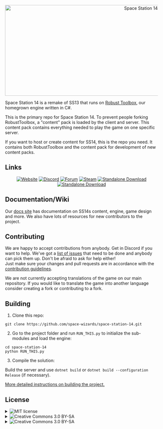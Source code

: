 <div class="header" align="center"> <img alt="Space Station 14" width="880" height="300" src="https://raw.githubusercontent.com/space-wizards/asset-dump/de329a7898bb716b9d5ba9a0cd07f38e61f1ed05/github-logo.svg" </p>

</div>

Space Station 14 is a remake of SS13 that runs on [Robust Toolbox](https://github.com/space-wizards/RobustToolbox), our homegrown engine written in C#.

This is the primary repo for Space Station 14. To prevent people forking RobustToolbox, a "content" pack is loaded by the client and server. This content pack contains everything needed to play the game on one specific server.

If you want to host or create content for SS14, this is the repo you need. It contains both RobustToolbox and the content pack for development of new content packs.

## Links
<div class="header" align="center">

[![Website](https://img.shields.io/badge/Website-grey?style=for-the-badge&logo=homepage&logoColor=white)](https://spacestation14.com/)
[![Discord](https://img.shields.io/discord/310555209753690112?style=for-the-badge&logo=Discord&logoColor=white&label=Discord)](https://discord.ss14.io/)
[![Forum](https://img.shields.io/badge/Forum-grey?style=for-the-badge&logo=formspree&logoColor=white)](https://forum.spacestation14.com/)
[![Steam](https://img.shields.io/badge/Steam-Playtest-g?style=for-the-badge&logo=steam&logoColor=white)](https://store.steampowered.com/app/1255460/Space_Station_14/)
[![Standalone Download](https://img.shields.io/badge/Standalone_Download-grey?style=for-the-badge&logo=googlecloudstorage&logoColor=white)](https://spacestation14.com/about/nightlies/)
[![Standalone Download](https://img.shields.io/badge/Space_Wizards_Development_Wiki-grey?style=for-the-badge&logo=gitbook&logoColor=white)](https://docs.spacestation14.com/)

</div>

## Documentation/Wiki

Our [docs site](https://docs.spacestation14.com/) has documentation on SS14s content, engine, game design and more. We also have lots of resources for new contributors to the project.

## Contributing

We are happy to accept contributions from anybody. Get in Discord if you want to help. We've got a [list of issues](https://github.com/space-wizards/space-station-14-content/issues) that need to be done and anybody can pick them up. Don't be afraid to ask for help either!  
Just make sure your changes and pull requests are in accordance with the [contribution guidelines](https://docs.spacestation14.com/en/general-development/codebase-info/pull-request-guidelines.html).

We are not currently accepting translations of the game on our main repository. If you would like to translate the game into another language consider creating a fork or contributing to a fork.

## Building

1. Clone this repo:
```shell
git clone https://github.com/space-wizards/space-station-14.git
```
2. Go to the project folder and run `RUN_THIS.py` to initialize the sub-modules and load the engine:
```shell
cd space-station-14
python RUN_THIS.py
```
3. Compile the solution: 

Build the server and use `dotnet build` or `dotnet build --configuration Release` (if necessary).

[More detailed instructions on building the project.](https://docs.spacestation14.com/en/general-development/setup.html)

## License

<details>
<summary><a><img src="https://img.shields.io/badge/licence-MIT-green?style=for-the-badge" alt="MIT license"></a></summary>

>All code for the content repository is licensed under [MIT](https://github.com/space-wizards/space-station-14/blob/master/LICENSE.TXT).
</details>

<details>
<summary><a><img src="https://img.shields.io/badge/licence-CC_3.0_BY--SA-lightblue?style=for-the-badge" alt="Creative Commons 3.0 BY-SA"></a></summary>

>Most assets are licensed under [CC-BY-SA 3.0](https://creativecommons.org/licenses/by-sa/3.0/) unless stated otherwise. Assets have their license and the copyright in the metadata file. [Example](https://github.com/space-wizards/space-station-14/blob/master/Resources/Textures/Objects/Tools/crowbar.rsi/meta.json).
</details>

<details>
<summary><a><img src="https://img.shields.io/badge/licence-CC_3.0_BY--NC--SA-lightblue?style=for-the-badge" alt="Creative Commons 3.0 BY-SA"></a></summary>

>Note that some assets are licensed under the non-commercial [CC-BY-NC-SA 3.0](https://creativecommons.org/licenses/by-nc-sa/3.0/) or similar non-commercial licenses and will need to be removed if you wish to use this project commercially.
</details>
 